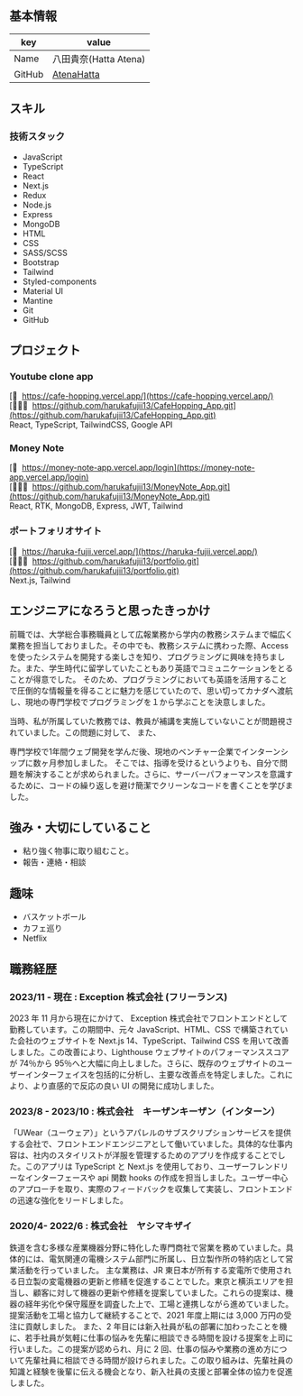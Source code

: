 ## 基本情報

| key    | value                                             |
| ------ | ------------------------------------------------- |
| Name   | 八田貴奈(Hatta Atena)                             |
| GitHub | [AtenaHatta](https://github.com/AtenaHatta) |

## スキル

### 技術スタック

- JavaScript
- TypeScript
- React
- Next.js
- Redux
- Node.js
- Express
- MongoDB
- HTML
- CSS
- SASS/SCSS
- Bootstrap
- Tailwind
- Styled-components
- Material UI
- Mantine
- Git
- GitHub

## プロジェクト

### Youtube clone app

[🔗&nbsp; https://cafe-hopping.vercel.app/](https://cafe-hopping.vercel.app/)  
[👩🏻‍💻&nbsp; https://github.com/harukafujii13/CafeHopping_App.git](https://github.com/harukafujii13/CafeHopping_App.git)  
 React, TypeScript, TailwindCSS, Google API

### Money Note

[🔗&nbsp; https://money-note-app.vercel.app/login](https://money-note-app.vercel.app/login)  
[👩🏻‍💻&nbsp; https://github.com/harukafujii13/MoneyNote_App.git](https://github.com/harukafujii13/MoneyNote_App.git)  
React, RTK, MongoDB, Express, JWT, Tailwind


### ポートフォリオサイト

[🔗&nbsp; https://haruka-fujii.vercel.app/](https://haruka-fujii.vercel.app/)  
[👩🏻‍💻&nbsp; https://github.com/harukafujii13/portfolio.git](https://github.com/harukafujii13/portfolio.git)  
Next.js, Tailwind

## エンジニアになろうと思ったきっかけ

前職では、大学総合事務職員として広報業務から学内の教務システムまで幅広く業務を担当しておりました。その中でも、教務システムに携わった際、Accessを使ったシステムを開発する楽しさを知り、プログラミングに興味を持ちました。また、学生時代に留学していたこともあり英語でコミュニケーションをとることが得意でした。
そのため、プログラミングにおいても英語を活用することで圧倒的な情報量を得ることに魅力を感じていたので、思い切ってカナダへ渡航し、現地の専門学校でプログラミングを１から学ぶことを決意しました。

当時、私が所属していた教務では、教員が補講を実施していないことが問題視されていました。この問題に対して、
また、


専門学校で1年間ウェブ開発を学んだ後、現地のベンチャー企業でインターンシップに数ヶ月参加しました。
そこでは、指導を受けるというよりも、自分で問題を解決することが求められました。さらに、サーバーパフォーマンスを意識するために、コードの繰り返しを避け簡潔でクリーンなコードを書くことを学びました。<br/>

## 強み・大切にしていること

- 粘り強く物事に取り組むこと。<br/>
- 報告・連絡・相談<br/>

## 趣味

- バスケットボール
- カフェ巡り
- Netflix

## 職務経歴

### 2023/11 - 現在 : Exception 株式会社 (フリーランス)

2023 年 11 月から現在にかけて、 Exception 株式会社でフロントエンドとして勤務しています。この期間中、元々 JavaScript、HTML、CSS で構築されていた会社のウェブサイトを Next.js 14、TypeScript、Tailwind CSS を用いて改善しました。この改善により、Lighthouse ウェブサイトのパフォーマンススコアが 74％から 95％へと大幅に向上しました。さらに、既存のウェブサイトのユーザーインターフェイスを包括的に分析し、主要な改善点を特定しました。これにより、より直感的で反応の良い UI の開発に成功しました。

### 2023/8 - 2023/10 : 株式会社　キーザンキーザン（インターン）

「UWear（ユーウェア）」というアパレルのサブスクリプションサービスを提供する会社で、フロントエンドエンジニアとして働いていました。具体的な仕事内容は、社内のスタイリストが洋服を管理するためのアプリを作成することでした。このアプリは TypeScript と Next.js を使用しており、ユーザーフレンドリーなインターフェースや api 関数 hooks の作成を担当しました。ユーザー中心のアプローチを取り、実際のフィードバックを収集して実装し、フロントエンドの迅速な強化をリードしました。

### 2020/4- 2022/6 : 株式会社　ヤシマキザイ

鉄道を含む多様な産業機器分野に特化した専門商社で営業を務めていました。具体的には、電気関連の電機システム部門に所属し、日立製作所の特約店として営業活動を行っていました。
主な業務は、JR 東日本が所有する変電所で使用される日立製の変電機器の更新と修繕を促進することでした。東京と横浜エリアを担当し、顧客に対して機器の更新や修繕を提案していました。これらの提案は、機器の経年劣化や保守履歴を調査した上で、工場と連携しながら進めていました。
提案活動を工場と協力して継続することで、2021 年度上期には 3,000 万円の受注に貢献しました。
また、2 年目には新入社員が私の部署に加わったことを機に、若手社員が気軽に仕事の悩みを先輩に相談できる時間を設ける提案を上司に行いました。この提案が認められ、月に 2 回、仕事の悩みや業務の進め方について先輩社員に相談できる時間が設けられました。この取り組みは、先輩社員の知識と経験を後輩に伝える機会となり、新入社員の支援と部署全体の協力を促進しました。
